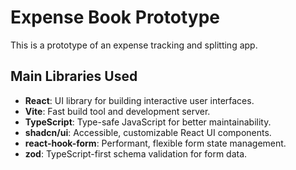 # Expense Book Prototype

This is a prototype of an expense tracking and splitting app.

## Main Libraries Used

- **React**: UI library for building interactive user interfaces.
- **Vite**: Fast build tool and development server.
- **TypeScript**: Type-safe JavaScript for better maintainability.
- **shadcn/ui**: Accessible, customizable React UI components.
- **react-hook-form**: Performant, flexible form state management.
- **zod**: TypeScript-first schema validation for form data.
